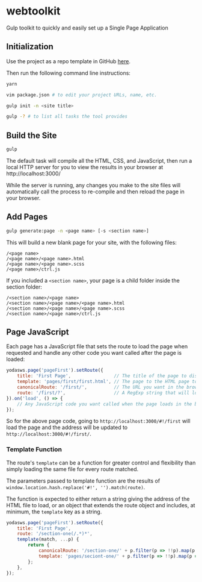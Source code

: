 # webtoolkit
Gulp toolkit to quickly and easily set up a Single Page Application

## Initialization

Use the project as a repo template in GitHub [here](https://github.com/YodasWs/webtoolkit/generate).

Then run the following command line instructions:
```bash
yarn

vim package.json # to edit your project URLs, name, etc.

gulp init -n <site title>

gulp -? # to list all tasks the tool provides
```

## Build the Site
```bash
gulp
```

The default task will compile all the HTML, CSS, and JavaScript, then run a local HTTP server for you to view the results in your browser at http://localhost:3000/

While the server is running, any changes you make to the site files will automatically call the process to re-compile and then reload the page in your browser.

## Add Pages
```bash
gulp generate:page -n <page name> [-s <section name>]
```

This will build a new blank page for your site, with the following files:
```
/<page name>
/<page name>/<page name>.html
/<page name>/<page name>.scss
/<page name>/ctrl.js
```

If you included a `<section name>`, your page is a child folder inside the section folder:
```
/<section name>/<page name>
/<section name>/<page name>/<page name>.html
/<section name>/<page name>/<page name>.scss
/<section name>/<page name>/ctrl.js
```

## Page JavaScript
Each page has a JavaScript file that sets the route to load the page when requested and handle any other code you want called after the page is loaded:
```javascript
yodasws.page('pageFirst').setRoute({
	title: 'First Page',                // The title of the page to display in the browser title bar
	template: 'pages/first/first.html', // The page to the HTML page to load
	canonicalRoute: '/first/',          // The URL you want in the browser address bar
	route: '/first/?',                  // A RegExp string that will load this page when called in the address bar
}).on('load', () => {
	// Any JavaScript code you want called when the page loads in the browser
});
```

So for the above page code, going to `http://localhost:3000/#!/first` will load the page and the address will be updated to `http://localhost:3000/#!/first/`.

### Template Function
The route's `template` can be a function for greater control and flexibility than simply loading the same file for every route matched.

The parameters passed to template function are the results of `window.location.hash.replace('#!', '').match(route)`.

The function is expected to either return a string giving the address of the HTML file to load, or an object that extends the route object and includes, at minimum,
the `template` key as a string.

```javascript
yodasws.page('pageFirst').setRoute({
	title: 'First Page',
	route: '/section-one(/.*)*',
	template(match, ...p) {
		return {
			canonicalRoute: '/section-one/' + p.filter(p => !!p).map(p => p.replace(/^\/+|\/+$/g, '')).join('/') + '/',
			template: 'pages/seciont-one/' + p.filter(p => !!p).map(p => p.replace(/^\/+|\/+$/g, '')).join('.') + '.html',
		};
	},
});
